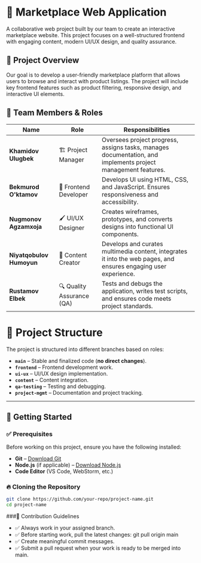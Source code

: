# 🛒 Marketplace Web Application  

A collaborative web project built by our team to create an interactive marketplace website. This project focuses on a well-structured frontend with engaging content, modern UI/UX design, and quality assurance.  

## 🚀 Project Overview  
Our goal is to develop a user-friendly marketplace platform that allows users to browse and interact with product listings. The project will include key frontend features such as product filtering, responsive design, and interactive UI elements.  

## 👥 Team Members & Roles  

| Name                   | Role                          | Responsibilities |
|------------------------|-----------------------------|-----------------|
| **Khamidov Ulugbek**   | 🏗 Project Manager           | Oversees project progress, assigns tasks, manages documentation, and implements project management features. |
| **Bekmurod O'ktamov**  | 🎨 Frontend Developer        | Develops UI using HTML, CSS, and JavaScript. Ensures responsiveness and accessibility. |
| **Nugmonov Agzamxoja** | 🖌 UI/UX Designer            | Creates wireframes, prototypes, and converts designs into functional UI components. |
| **Niyatqobulov Humoyun** | 📝 Content Creator        | Develops and curates multimedia content, integrates it into the web pages, and ensures engaging user experience. |
| **Rustamov Elbek**     | 🔍 Quality Assurance (QA)   | Tests and debugs the application, writes test scripts, and ensures code meets project standards. |

# 🚀 Project Structure  

The project is structured into different branches based on roles:  

- **`main`** – Stable and finalized code (**no direct changes**).  
- **`frontend`** – Frontend development work.  
- **`ui-ux`** – UI/UX design implementation.  
- **`content`** – Content integration.  
- **`qa-testing`** – Testing and debugging.  
- **`project-mgmt`** – Documentation and project tracking.  

---

## 🎯 Getting Started  

### ✅ Prerequisites  

Before working on this project, ensure you have the following installed:  

- **Git** – [Download Git](https://git-scm.com/downloads)  
- **Node.js** (if applicable) – [Download Node.js](https://nodejs.org/)  
- **Code Editor** (VS Code, WebStorm, etc.)  

### 🔥 Cloning the Repository  

```bash
git clone https://github.com/your-repo/project-name.git
cd project-name
```

###📜 Contribution Guidelines

- ✅ Always work in your assigned branch.
- ✅ Before starting work, pull the latest changes: git pull origin main
- ✅ Create meaningful commit messages.
- ✅ Submit a pull request when your work is ready to be merged into main.

